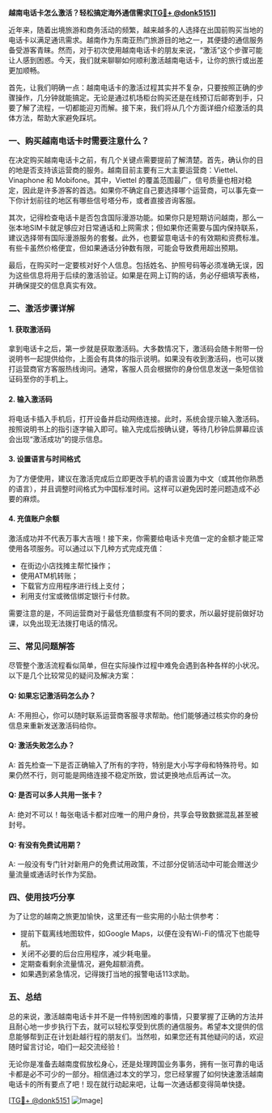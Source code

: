 **越南电话卡怎么激活？轻松搞定海外通信需求[[TG💪+ @donk5151](https://t.me/s/donk5151)]**

近年来，随着出境旅游和商务活动的频繁，越来越多的人选择在出国前购买当地的电话卡以满足通讯需求。越南作为东南亚热门旅游目的地之一，其便捷的通信服务备受游客青睐。然而，对于初次使用越南电话卡的朋友来说，“激活”这个步骤可能让人感到困惑。今天，我们就来聊聊如何顺利激活越南电话卡，让你的旅行或出差更加顺畅。

首先，让我们明确一点：越南电话卡的激活过程其实并不复杂，只要按照正确的步骤操作，几分钟就能搞定。无论是通过机场柜台购买还是在线预订后邮寄到手，只要了解了流程，一切都能迎刃而解。接下来，我们将从几个方面详细介绍激活的具体方法，帮助大家避免踩坑。

### **一、购买越南电话卡时需要注意什么？**

在决定购买越南电话卡之前，有几个关键点需要提前了解清楚。首先，确认你的目的地是否支持该运营商的服务。越南目前主要有三大主要运营商：Viettel、Vinaphone 和 Mobifone。其中，Viettel 的覆盖范围最广，信号质量也相对稳定，因此是许多游客的首选。如果你不确定自己要选择哪个运营商，可以事先查一下你计划前往的地区有哪些信号塔分布，或者直接咨询客服。

其次，记得检查电话卡是否包含国际漫游功能。如果你只是短期访问越南，那么一张本地SIM卡就足够应对日常通话和上网需求；但如果你还需要与国内保持联系，建议选择带有国际漫游服务的套餐。此外，也要留意电话卡的有效期和资费标准。有些卡虽然价格便宜，但如果通话分钟数有限，可能会导致费用超出预期。

最后，在购买时一定要核对好个人信息。包括姓名、护照号码等必须准确无误，因为这些信息将用于后续的激活验证。如果是在网上订购的话，务必仔细填写表格，并确保提交的信息真实有效。

### **二、激活步骤详解**

#### **1. 获取激活码**
拿到电话卡之后，第一步就是获取激活码。大多数情况下，激活码会随卡附带一份说明书一起提供给你，上面会有具体的指示说明。如果没有收到激活码，也可以拨打运营商官方客服热线询问。通常，客服人员会根据你的身份信息发送一条短信验证码至你的手机上。

#### **2. 输入激活码**
将电话卡插入手机后，打开设备并启动网络连接。此时，系统会提示输入激活码。按照说明书上的指引逐字输入即可。输入完成后按确认键，等待几秒钟后屏幕应该会出现“激活成功”的提示信息。

#### **3. 设置语言与时间格式**
为了方便使用，建议在激活完成后立即更改手机的语言设置为中文（或其他你熟悉的语言），并且调整时间格式为中国标准时间。这样可以避免因时差问题造成不必要的麻烦。

#### **4. 充值账户余额**
激活成功并不代表万事大吉哦！接下来，你需要给电话卡充值一定的金额才能正常使用各项服务。可以通过以下几种方式完成充值：
- 在街边小店找摊主帮忙操作；
- 使用ATM机转账；
- 下载官方应用程序进行线上支付；
- 利用支付宝或微信绑定银行卡付款。

需要注意的是，不同运营商对于最低充值额度有不同的要求，所以最好提前做好功课，以免出现无法拨打电话的情况。

### **三、常见问题解答**

尽管整个激活流程看似简单，但在实际操作过程中难免会遇到各种各样的小状况。以下是几个比较常见的疑问及解决方案：

#### **Q: 如果忘记激活码怎么办？**
A: 不用担心，你可以随时联系运营商客服寻求帮助。他们能够通过核实你的身份信息来重新发送激活码给你。

#### **Q: 激活失败怎么办？**
A: 首先检查一下是否正确输入了所有的字符，特别是大小写字母和特殊符号。如果仍然不行，则可能是网络连接不稳定所致，尝试更换地点后再试一次。

#### **Q: 是否可以多人共用一张卡？**
A: 绝对不可以！每张电话卡都对应唯一的用户身份，共享会导致数据混乱甚至被封号。

#### **Q: 有没有免费试用期？**
A: 一般没有专门针对新用户的免费试用政策，不过部分促销活动中可能会赠送少量流量或通话时长作为奖励。

### **四、使用技巧分享**

为了让您的越南之旅更加愉快，这里还有一些实用的小贴士供参考：
- 提前下载离线地图软件，如Google Maps，以便在没有Wi-Fi的情况下也能导航。
- 关闭不必要的后台应用程序，减少耗电量。
- 定期查看剩余流量情况，避免超额消费。
- 如果遇到紧急情况，记得拨打当地的报警电话113求助。

### **五、总结**

总的来说，激活越南电话卡并不是一件特别困难的事情，只要掌握了正确的方法并且耐心地一步步执行下去，就可以轻松享受到优质的通信服务。希望本文提供的信息能够帮到正在计划赴越行程的朋友们。当然啦，如果您还有其他疑问的话，欢迎随时留言讨论，咱们一起交流经验！

无论你是准备去越南度假放松身心，还是处理跨国业务事务，拥有一张可靠的电话卡都是必不可少的一部分。相信通过本文的学习，您已经掌握了如何快速激活越南电话卡的所有要点了吧！现在就行动起来吧，让每一次通话都变得简单快捷。

[[TG💪+ @donk5151](https://t.me/s/donk5151) ![Image](https://i.postimg.cc/rwNCRYN7/Snipaste-2025-04-30-17-27-05.png)]